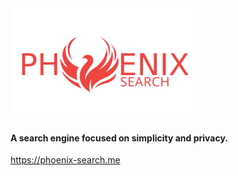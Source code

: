 <img src="images/PhoenixSearchLogo.svg" alt="Phoenix Search" width="300"/>

#### A search engine focused on simplicity and privacy.

https://phoenix-search.me
